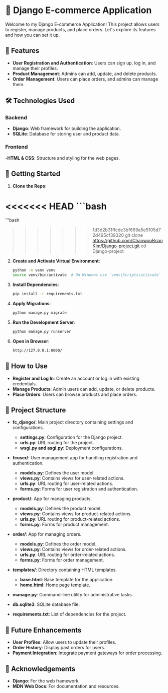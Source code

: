 # 🚀 Django E-commerce Application
Welcome to my Django E-commerce Application! This project allows users to register, manage products, and place orders. Let's explore its features and how you can set it up.

## 🌟 Features
- **User Registration and Authentication**: Users can sign up, log in, and manage their profiles.
- **Product Management**: Admins can add, update, and delete products.
- **Order Management**: Users can place orders, and admins can manage them.

## 🛠️ Technologies Used

### Backend

- **Django**: Web framework for building the application.
- **SQLite**: Database for storing user and product data.

### Frontend

-**HTML & CSS**: Structure and styling for the web pages.

## 🚀 Getting Started

1. **Clone the Repo**:

<<<<<<< HEAD
    ```bash
=======
'''bash
>>>>>>> 1d3d2b31ffcde3bf669a5e5105d72d495cf39320
    git clone https://github.com/ChanwooBrianKim/Django-project.git
    cd Django-project

2. **Create and Activate Virtual Environment**:

    ```bash
    python -m venv venv
    source venv/bin/activate  # On Windows use `venv\Scripts\activate`

3. **Install Dependencies**:

    ```bash
    pip install -r requirements.txt

4. **Apply Migrations**:

    ```bash
    python manage.py migrate

5. **Run the Development Server**:

    ```bash
    python manage.py runserver

6. **Open in Browser**:
    ```bash
    http://127.0.0.1:8000/

## 🤔 How to Use

- **Register and Log In**: Create an account or log in with existing credentials.
- **Manage Products**: Admin users can add, update, or delete products.
- **Place Orders**: Users can browse products and place orders.

## 📂 Project Structure

- **fc_django/**: Main project directory containing settings and configurations.
    - **settings.py**: Configuration for the Django project.
    - **urls.py**: URL routing for the project.
    - **wsgi.py and asgi.py**: Deployment configurations.

- **fcuser/**: User management app for handling registration and authentication.
    - **models.py**: Defines the user model.
    - **views.py**: Contains views for user-related actions.
    - **urls.py**: URL routing for user-related actions.
    - **forms.py**: Forms for user registration and authentication.

- **product/**: App for managing products.
    - **models.py**: Defines the product model.
    - **views.py**: Contains views for product-related actions.
    - **urls.py**: URL routing for product-related actions.
    - **forms.py**: Forms for product management.

- **order/**: App for managing orders.
    - **models.py**: Defines the order model.
    - **views.py**: Contains views for order-related actions.
    - **urls.py**: URL routing for order-related actions.
    - **forms.py**: Forms for order management.

- **templates/**: Directory containing HTML templates.
    - **base.html**: Base template for the application.
    - **home.html**: Home page template.

- **manage.py**: Command-line utility for administrative tasks.
- **db.sqlite3**: SQLite database file.
- **requirements.txt**: List of dependencies for the project.

## 🚀 Future Enhancements
- **User Profiles**: Allow users to update their profiles.
- **Order History**: Display past orders for users.
- **Payment Integration**: Integrate payment gateways for order processing.

## 🙏 Acknowledgements
- **Django**: For the web framework.
- **MDN Web Docs**: For documentation and resources.
